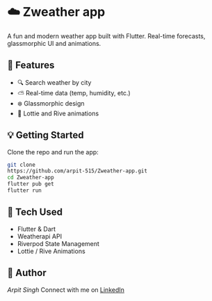 # ☁️ Zweather app

A fun and modern weather app built with Flutter. Real-time forecasts, glassmorphic UI and animations.

## 🚀 Features

- 🔍 Search weather by city
- ⛅ Real-time data (temp, humidity, etc.)
- ❄️ Glassmorphic design
- 🎨 Lottie and Rive animations

## 💡 Getting Started

Clone the repo and run the app:

```bash
git clone
https://github.com/arpit-515/Zweather-app.git
cd Zweather-app
flutter pub get
flutter run
```
## 🔨 Tech Used

- Flutter & Dart
- Weatherapi API
- Riverpod State Management
- Lottie / Rive Animations

## 🙌 Author

*Arpit Singh*
Connect with me on
[LinkedIn](www.linkedin.com/in/arpit-singh-4095bb28b)